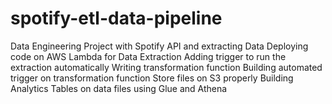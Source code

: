 # spotify-etl-data-pipeline
Data Engineering Project with Spotify API and extracting Data Deploying code on AWS Lambda for Data Extraction Adding trigger to run the extraction automatically Writing transformation function Building automated trigger on transformation function Store files on S3 properly Building Analytics Tables on data files using Glue and Athena 
